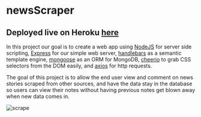 # newsScraper

## Deployed live on Heroku [here](https://floating-wildwood-47016.herokuapp.com/)

In this project our goal is to create a web app using [NodeJS](https://nodejs.org) for server side scripting, [Express](https://expressjs.com) for our simple web server, [handlebars](https://handlebarsjs.com/) as a semantic template engine, [mongoose](https://mongoosejs.com/) as an ORM for MongoDB, [cheerio](https://cheerio.js.org/) to grab CSS selectors from the DOM easily, and [axios](https://github.com/axios/axios) for http requests.

The goal of this project is to allow the end user view and comment on news stories scraped from other sources, and have the data stay in the database so users can view their notes without having previous notes get blown away when new data comes in.

![scrape](https://user-images.githubusercontent.com/10904004/53312077-d4d91580-3870-11e9-9b52-174c9cd6d5cf.PNG)
